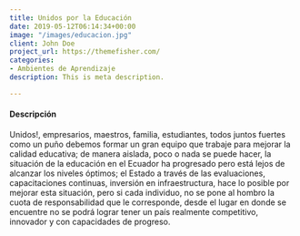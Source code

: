 ```yaml
---
title: Unidos por la Educación
date: 2019-05-12T06:14:34+00:00
image: "/images/educacion.jpg"
client: John Doe
project_url: https://themefisher.com/
categories:
- Ambientes de Aprendizaje
description: This is meta description.

---
```

#### Descripción

Unidos!, empresarios, maestros, familia, estudiantes, todos juntos fuertes como un puño debemos formar un gran equipo que trabaje para mejorar la calidad educativa; de manera aislada, poco o nada se puede hacer, la situación de la educación en el Ecuador ha progresado pero está lejos de alcanzar los niveles óptimos; el Estado a través de las evaluaciones, capacitaciones continuas, inversión en infraestructura, hace lo posible por mejorar esta situación, pero si cada individuo, no se pone al hombro la cuota de responsabilidad que le corresponde, desde el lugar en donde se encuentre no se podrá lograr tener un país realmente competitivo, innovador y con capacidades de progreso.